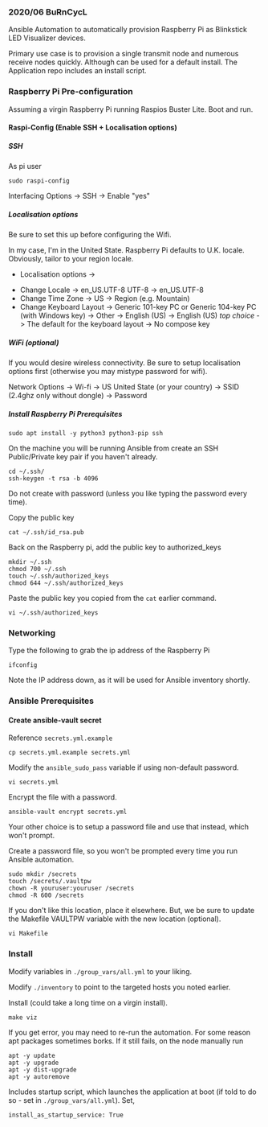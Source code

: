 ### 2020/06 BuRnCycL

Ansible Automation to automatically provision Raspberry Pi as Blinkstick LED Visualizer devices.

Primary use case is to provision a single transmit node and numerous receive nodes quickly. Although can be used for a default install. The Application repo includes an install script.

### Raspberry Pi Pre-configuration 

Assuming a virgin Raspberry Pi running Raspios Buster Lite. Boot and run.

#### Raspi-Config (Enable SSH + Localisation options)

##### SSH

As pi user
```
sudo raspi-config
```
Interfacing Options -> SSH -> Enable "yes"

##### Localisation options

Be sure to set this up before configuring the Wifi.

In my case, I'm in the United State. Raspberry Pi defaults to U.K. locale. Obviously, tailor to your region locale.

* Localisation options -> 
- Change Locale ->  en_US.UTF-8 UTF-8 -> en_US.UTF-8
- Change Time Zone -> US -> Region (e.g. Mountain) 
- Change Keyboard Layout -> Generic 101-key PC or Generic 104-key PC (with Windows key) -> Other -> English (US) -> English (US) _top choice_ -> The default for the keyboard layout -> No compose key

##### WiFi (optional)
If you would desire wireless connectivity. Be sure to setup localisation options first (otherwise you may mistype password for wifi).

Network Options -> Wi-fi -> US United State (or your country) -> SSID (2.4ghz only without dongle) -> Password

##### Install Raspberry Pi Prerequisites
```
sudo apt install -y python3 python3-pip ssh
```

On the machine you will be running Ansible from create an SSH Public/Private key pair if you haven't already.
```
cd ~/.ssh/
ssh-keygen -t rsa -b 4096
```
Do not create with password (unless you like typing the password every time).

Copy the public key
```
cat ~/.ssh/id_rsa.pub
```

Back on the Raspberry pi, add the public key to authorized_keys
```
mkdir ~/.ssh
chmod 700 ~/.ssh
touch ~/.ssh/authorized_keys
chmod 644 ~/.ssh/authorized_keys
```

Paste the public key you copied from the `cat` earlier command.
```
vi ~/.ssh/authorized_keys
```
### Networking 
Type the following to grab the ip address of the Raspberry Pi
```
ifconfig
```
Note the IP address down, as it will be used for Ansible inventory shortly.

### Ansible Prerequisites 

#### Create ansible-vault secret
Reference `secrets.yml.example`
```
cp secrets.yml.example secrets.yml
```
Modify the `ansible_sudo_pass` variable if using non-default password.
```
vi secrets.yml
```

Encrypt the file with a password. 

```
ansible-vault encrypt secrets.yml
```
Your other choice is to setup a password file and use that instead, which won't prompt.

Create a password file, so you won't be prompted every time you run Ansible automation.
```
sudo mkdir /secrets
touch /secrets/.vaultpw
chown -R youruser:youruser /secrets
chmod -R 600 /secrets
```
If you don't like this location, place it elsewhere. But, we be sure to update the Makefile VAULTPW variable with the new location (optional).
```
vi Makefile
```

### Install

Modify variables in `./group_vars/all.yml` to your liking. 

Modify `./inventory` to point to the targeted hosts you noted earlier.

Install (could take a long time on a virgin install).
```
make viz
```

If you get error, you may need to re-run the automation. For some reason apt packages sometimes borks. If it still fails, on the node manually run
```
apt -y update
apt -y upgrade
apt -y dist-upgrade
apt -y autoremove
```
Includes startup script, which launches the application at boot (if told to do so - set in `./group_vars/all.yml`). Set,
```
install_as_startup_service: True
```


